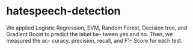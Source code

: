 # hatespeech-detection
We applied Logistic Regression, SVM, Random Forest, Decision tree, and Gradient Boost to predict the label be- tween yes and no. Then, we measured the ac- curacy, precision, recall, and F1- Score for each test.

